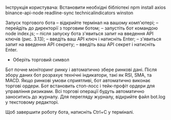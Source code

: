 Інструкція користувача:
Встановити необхідні бібліотекі
npm install axios binance-api-node readline-sync technicalindicators winston

Запуск торгового бота
– відкрийте термінал на вашому комп'ютері;
– перейдіть до директорії з торговим ботом;
– запустіть бот командою  node index.js;
– після запуску бота з'явиться запит на введення API ключів (рис. 3.13);
– введіть ваш API ключ і натисніть Enter;
– з'явиться запит на введення API секрету;
– введіть ваш API секрет і натисніть Enter.
- Оберіть торговий символ

Бот почне моніторинг ринку і автоматично збере ринкові дані.
Після збору даних бот розрахує технічні індикатори, такі як RSI, SMA, та MACD.
Якщо ринкові умови сприятливі, бот автоматично виконає торгові ордери.
Бот встановить стоп-лосс і тейк-профіт ордери для управління ризиками.
Всі торгові операції будуть автоматично заноситись до журналу.
Для перегляду журналу, відкрийте файл bot.log у текстовому редакторі.

Щоб завершити роботу бота, натисніть Ctrl+C у терміналі.
